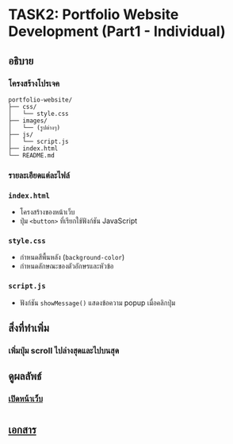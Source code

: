 # TASK2: Portfolio Website Development (Part1 - Individual)

## อธิบาย
### โครงสร้างโปรเจค
    portfolio-website/
    ├── css/
    │   └── style.css 
    ├── images/
    │   └── (รูปต่างๆ)
    ├── js/
    │   └── script.js
    ├── index.html
    └── README.md

### รายละเอียดแต่ละไฟล์
### `index.html`
- โครงสร้างของหน้าเว็บ
- ปุ่ม `<button>` ที่เรียกใช้ฟังก์ชัน JavaScript

### `style.css`
- กำหนดสีพื้นหลัง (`background-color`)
- กำหนดลักษณะของตัวอักษรและหัวข้อ

### `script.js`
- ฟังก์ชัน `showMessage()` แสดงข้อความ popup เมื่อคลิกปุ่ม

## สิ่งที่ทำเพิ่ม
### เพิ่มปุ่ม scroll ไปล่างสุดและไปบนสุด

## ดูผลลัพธ์
### [เปิดหน้าเว็บ](https://precious-cocada-497700.netlify.app/)

#
## [เอกสาร](https://docs.google.com/document/d/1rUOQPavqF8k8ka0oo-IV8GO1e1_7D-goTXVvZ6N-xS4/edit?tab=t.0)
